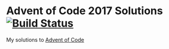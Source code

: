 # Advent of Code 2017 Solutions [![Build Status](https://travis-ci.org/elberth90/advent_of_code_2017.svg?branch=master)](https://travis-ci.org/elberth90/advent_of_code_2017)

My solutions to [Advent of Code](http://adventofcode.com)
